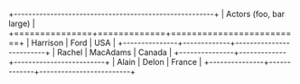 +-------------------------------------------------------+
| Actors (foo, bar large)                               |
+===============+=============+=========================+
| Harrison      | Ford        | USA                     |
+---------------+-------------+-------------------------+
| Rachel        | MacAdams    | Canada                  |
+---------------+-------------+-------------------------+
| Alain         | Delon       | France                  |
+---------------+-------------+-------------------------+
